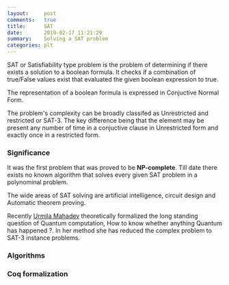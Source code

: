 ```yaml
---
layout:     post
comments:   true
title:      SAT
date:       2019-02-17 11:21:29
summary:    Solving a SAT problem
categories: plt
---
```


SAT or Satisfiability type problem is the problem of determining if there exists a solution to a boolean formula. It checks if a combination of true/False values exist that evaluated the given boolean expression to true.

The representation of a boolean formula is expressed in Conjuctive Normal Form.

The problem's complexity can be broadly classifed as Unrestricted and restricted or SAT-3. The key difference being that the element may be present any number of time in a conjuctive clause in Unrestricted form and exactly once in a restricted form.

### Significance

It was the first problem that was proved to be **NP-complete**. Till date there exists no known algorithm that solves every given SAT problem in a polynominal problem.

The wide areas of SAT solving are artificial intelligence, circuit design and Automatic theorem proving.

Recently [Urmila Mahadev](https://simons.berkeley.edu/people/urmila-mahadev) theoretically formalized the long standing question of Quantum computation, How to know whether anything Quantum has happened ?. In her method she has reduced the complex problem to SAT-3 instance problems.

### Algorithms

### Coq formalization
